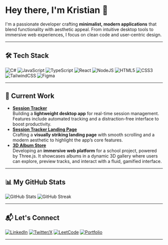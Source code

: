 
# Hey there, I'm Kristian 👋

I'm a passionate developer crafting **minimalist, modern applications** that blend functionality with aesthetic appeal. From intuitive desktop tools to immersive web experiences, I focus on clean code and user-centric design.

---

## 🛠️ Tech Stack
<p align="left">
  <img src="https://img.shields.io/badge/c%23-%23239120.svg?style=flat-square&logo=csharp&logoColor=white&height=80" alt="C#">
  <img src="https://img.shields.io/badge/javascript-%23323330.svg?style=flat-square&logo=javascript&logoColor=%23F7DF1E&height=40" alt="JavaScript">
  <img src="https://img.shields.io/badge/typescript-%23007ACC.svg?style=flat-square&logo=typescript&logoColor=white&height=40" alt="TypeScript">
  <img src="https://img.shields.io/badge/react-%2320232a.svg?style=flat-square&logo=react&logoColor=%2361DAFB&height=40" alt="React">
  <img src="https://img.shields.io/badge/node.js-6DA55F?style=flat-square&logo=node.js&logoColor=white&height=40" alt="NodeJS">
  <img src="https://img.shields.io/badge/html5-%23E34F26.svg?style=flat-square&logo=html5&logoColor=white&height=40" alt="HTML5">
  <img src="https://img.shields.io/badge/css3-%231572B6.svg?style=flat-square&logo=css3&logoColor=white&height=40" alt="CSS3">
  <img src="https://img.shields.io/badge/tailwindcss-%2338B2AC.svg?style=flat-square&logo=tailwind-css&logoColor=white&height=40" alt="TailwindCSS">
  <img src="https://img.shields.io/badge/figma-%23F24E1E.svg?style=flat-square&logo=figma&logoColor=white&height=40" alt="Figma">
</p>

---

## 🚀 Current Work
- **[Session Tracker](https://github.com/1fifly/session-tracker)**  
  Building a **lightweight desktop app** for real-time session management. Features include automated tracking and a distraction-free interface to boost productivity.
- **[Session Tracker Landing Page](https://github.com/1fifly/session-tracker-landing)**  
  Crafting a **visually striking landing page** with smooth scrolling and a modern aesthetic to highlight the app’s core features.
- **[3D Album Store](https://github.com/1fifly/3d-album-store)**  
  Developing an **immersive web platform** for a school project, powered by Three.js. It showcases albums in a dynamic 3D gallery where users can explore, preview tracks, and interact with a fluid, gamified interface.

---

## 📊 My GitHub Stats
<p align="left">
  <img src="https://github-readme-stats.vercel.app/api?username=1fifly&show_icons=true&theme=transparent&hide_border=true&title_color=ffffff&text_color=94a3b8&icon_color=60a5fa" alt="GitHub Stats">
  <img src="https://github-readme-streak-stats.herokuapp.com/?user=1fifly&theme=transparent&hide_border=true&title_color=ffffff&text_color=94a3b8&ring=60a5fa&fire=60a5fa&currStreakLabel=60a5fa" alt="GitHub Streak">
</p>

---

## 📬 Let's Connect
<p align="left">
  <a href="https://linkedin.com/in/yourprofile"><img src="https://img.shields.io/badge/linkedin-%230077B5.svg?style=flat-square&logo=linkedin&logoColor=white&height=40" alt="LinkedIn"></a>
  <a href="https://x.com/yourhandle"><img src="https://img.shields.io/badge/X-%23000000.svg?style=flat-square&logo=X&logoColor=white&height=40" alt="Twitter/X"></a>
  <a href="https://leetcode.com/yourprofile"><img src="https://img.shields.io/badge/LeetCode-000000?style=flat-square&logo=LeetCode&logoColor=#d16c06&height=40" alt="LeetCode"></a>
  <a href="https://yourportfolio.com"><img src="https://img.shields.io/badge/Portfolio-%23000000.svg?style=flat-square&logo=firefox&logoColor=#FF7139&height=40" alt="Portfolio"></a>
</p>

---
